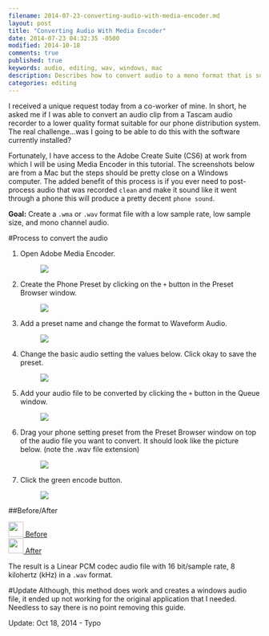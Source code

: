 ```yaml
---
filename: 2014-07-23-converting-audio-with-media-encoder.md
layout: post
title: "Converting Audio With Media Encoder"
date: 2014-07-23 04:32:35 -0500
modified: 2014-10-18
comments: true
published: true
keywords: audio, editing, wav, windows, mac
description: Describes how to convert audio to a mono format that is suitable for phone distribution purposes.
categories: editing
---
```


I received a unique request today from a co-worker of mine. In short, he asked me if I was able to convert an audio clip from a Tascam audio recorder to a lower quality format suitable for our phone distribution system. The real challenge...was I going to be able to do this with the software currently installed?
<!-- more -->

Fortunately, I have access to the Adobe Create Suite (CS6) at work from which I will be using Media Encoder in this tutorial. The screenshots below are from a Mac but the steps should be pretty close on a Windows computer. The added benefit of this process is if you ever need to post-process audio that was recorded ``clean`` and make it sound like it went through a phone this will produce a pretty decent ``phone sound``. 


**Goal:** Create a ``.wma`` or ``.wav`` format file with a low sample rate, low sample size, and mono channel audio. 

#Process to convert the audio

1. Open Adobe Media Encoder.  
	<figure>
		<img src="{{ site.url }}/images/2014-07-23/1_open.png">
	</figure>

2. Create the Phone Preset by clicking on the ``+`` button in the Preset Browser window.  
	<figure>
		<img src="{{ site.url }}/images/2014-07-23/2_add_preset.png">
	</figure>

3. Add a preset name and change the format to Waveform Audio.  
	<figure>
		<img src="{{ site.url }}/images/2014-07-23/3_format.png">
	</figure>

4. Change the basic audio setting the values below. Click okay to save the preset.    
	<figure>
		<img src="{{ site.url }}/images/2014-07-23/4_settings.png">
	</figure>

5. Add your audio file to be converted by clicking the ``+`` button in the Queue window.  
	<figure>
		<img src="{{ site.url }}/images/2014-07-23/5_adding_file_2_encode.png">
	</figure>

6. Drag your phone setting preset from the Preset Browser window on top of the audio file you want to convert. It should look like the picture below. (note the .wav file extension)  
	<figure>
		<img src="{{ site.url }}/images/2014-07-23/6_ready_2_encode.png">
	</figure>

7. Click the green encode button.  
	<figure>
		<img src="{{ site.url }}/images/2014-07-23/7_encode.png">
	</figure>

##Before/After
<div>
	<a href="{{ site.url }}/images/2014-07-23/audio-test.mp3" target="_blank"><img src="{{ site.url }}/images/speaker-30.jpg" height="30"> Before</a>
</div>

<div>
	<a href="{{ site.url }}/images/2014-07-23/audio-test_1.wav" target="_blank"><img src="{{ site.url }}/images/speaker-30.jpg" height="30">  After</a>
</div>  


The result is a Linear PCM codec audio file with 16 bit/sample rate, 8 kilohertz (kHz) in a ``.wav`` format.


#Update
Although, this method does work and creates a windows audio file, it ended up not working for the original application that I needed. Needless to say there is no point removing this guide.

Update: Oct 18, 2014 - Typo
